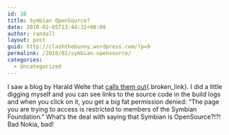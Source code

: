 ```yaml
---
id: 10
title: Symbian OpenSource?
date: 2010-02-05T13:44:32+00:00
author: randall
layout: post
guid: http://clashthebunny.wordpress.com/?p=9
permalink: /2010/02/symbian-opensource/
categories:
  - Uncategorized
---
```

I saw a blog by Harald Welte that [calls them out](http://laforge.gnumonks.org/weblog/2010/02/05#20100205-symbian_open_source){.broken_link}. I did a little digging myself and you can see links to the source code in the build logs and when you click on it, you get a big fat permission denied: &#8220;The page you are trying to access is restricted to members of the Symbian Foundation.&#8221; What&#8217;s the deal with saying that Symbian is OpenSource?!?! Bad Nokia, bad!